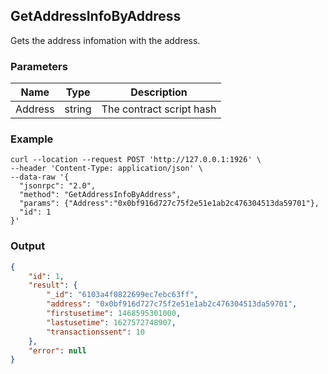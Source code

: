 ## GetAddressInfoByAddress


Gets the address infomation with the address.

### Parameters

| Name         | Type   | Description       |
| ---------------- | -------------- | ------- |
| Address    | string | The contract script hash |

### Example

```shell
curl --location --request POST 'http://127.0.0.1:1926' \
--header 'Content-Type: application/json' \
--data-raw '{
  "jsonrpc": "2.0",
  "method": "GetAddressInfoByAddress",
  "params": {"Address":"0x0bf916d727c75f2e51e1ab2c476304513da59701"},
  "id": 1
}'
```

### Output
```json
{
    "id": 1,
    "result": {
        "_id": "6103a4f0822699ec7ebc63ff",
        "address": "0x0bf916d727c75f2e51e1ab2c476304513da59701",
        "firstusetime": 1468595301000,
        "lastusetime": 1627572748907,
        "transactionssent": 10
    },
    "error": null
}
```



